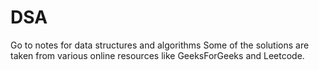 # DSA
Go to notes for data structures and algorithms
Some of the solutions are taken from various online resources like GeeksForGeeks and Leetcode.
